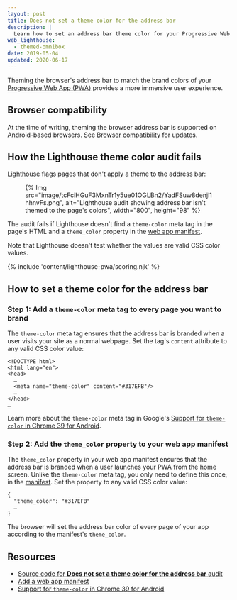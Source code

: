 ```yaml
---
layout: post
title: Does not set a theme color for the address bar
description: |
  Learn how to set an address bar theme color for your Progressive Web App.
web_lighthouse:
  - themed-omnibox
date: 2019-05-04
updated: 2020-06-17
---
```


Theming the browser's address bar to match the brand colors
of your [Progressive Web App (PWA)](/discover-installable) provides a more immersive user experience.

## Browser compatibility

At the time of writing, theming the browser address bar is supported on
Android-based browsers. See
[Browser compatibility](https://developer.mozilla.org/docs/Web/Manifest/theme_color#Browser_compatibility)
for updates.

## How the Lighthouse theme color audit fails

[Lighthouse](https://developer.chrome.com/docs/lighthouse/overview/)
flags pages that don't apply a theme to the address bar:

<figure>
  {% Img src="image/tcFciHGuF3MxnTr1y5ue01OGLBn2/YadFSuw8denjl1hhnvFs.png", alt="Lighthouse audit showing address bar isn't themed to the page's colors", width="800", height="98" %}
</figure>

The audit fails if Lighthouse doesn't find a `theme-color` meta tag in the page's
HTML and a `theme_color` property in the [web app manifest](/add-manifest).

Note that Lighthouse doesn't test whether the values are valid CSS color values.

{% include 'content/lighthouse-pwa/scoring.njk' %}

## How to set a theme color for the address bar

### Step 1: Add a `theme-color` meta tag to every page you want to brand

The `theme-color` meta tag ensures that the address bar is branded when
a user visits your site as a normal webpage.
Set the tag's `content` attribute to any valid CSS color value:

```html/4
<!DOCTYPE html>
<html lang="en">
<head>
  …
  <meta name="theme-color" content="#317EFB"/>
  …
</head>
…
```

Learn more about the `theme-color` meta tag in Google's
[Support for `theme-color` in Chrome 39 for Android](https://developers.google.com/web/updates/2014/11/Support-for-theme-color-in-Chrome-39-for-Android).

### Step 2: Add the `theme_color` property to your web app manifest

The `theme_color` property in your web app manifest ensures that the address
bar is branded when a user launches your PWA from the home screen.
Unlike the `theme-color` meta tag, you only need
to define this once, in the [manifest](/add-manifest).
Set the property to any valid CSS color value:

```html/1
{
  "theme_color": "#317EFB"
  …
}
 ```

The browser will set the address bar color of every page of your app
according to the manifest's `theme_color`.

## Resources

- [Source code for **Does not set a theme color for the address bar** audit](https://github.com/GoogleChrome/lighthouse/blob/master/core/audits/themed-omnibox.js)
- [Add a web app manifest](/add-manifest)
- [Support for `theme-color` in Chrome 39 for Android](https://developers.google.com/web/updates/2014/11/Support-for-theme-color-in-Chrome-39-for-Android)
